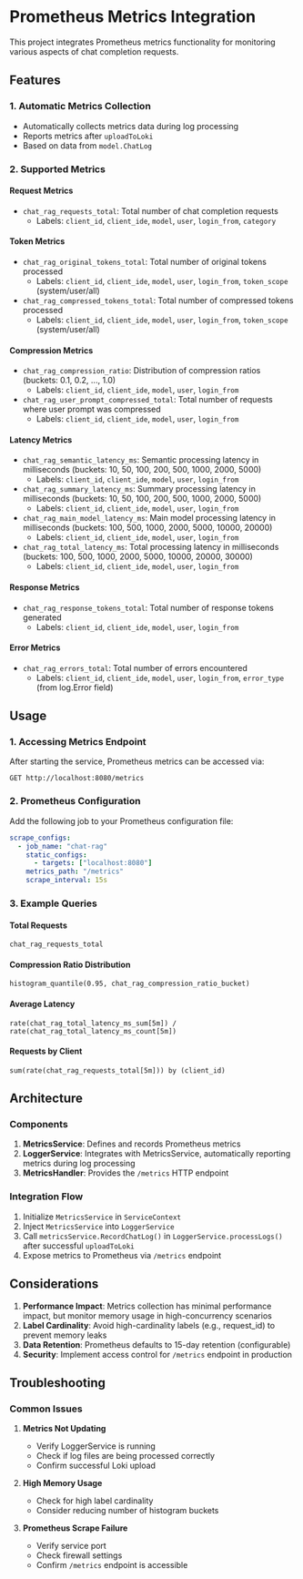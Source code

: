 # Prometheus Metrics Integration

This project integrates Prometheus metrics functionality for monitoring various aspects of chat completion requests.

## Features

### 1. Automatic Metrics Collection

- Automatically collects metrics data during log processing
- Reports metrics after `uploadToLoki`
- Based on data from `model.ChatLog`

### 2. Supported Metrics

#### Request Metrics

- `chat_rag_requests_total`: Total number of chat completion requests
  - Labels: `client_id`, `client_ide`, `model`, `user`, `login_from`, `category`

#### Token Metrics

- `chat_rag_original_tokens_total`: Total number of original tokens processed
  - Labels: `client_id`, `client_ide`, `model`, `user`, `login_from`, `token_scope` (system/user/all)
- `chat_rag_compressed_tokens_total`: Total number of compressed tokens processed
  - Labels: `client_id`, `client_ide`, `model`, `user`, `login_from`, `token_scope` (system/user/all)

#### Compression Metrics

- `chat_rag_compression_ratio`: Distribution of compression ratios (buckets: 0.1, 0.2, ..., 1.0)
  - Labels: `client_id`, `client_ide`, `model`, `user`, `login_from`
- `chat_rag_user_prompt_compressed_total`: Total number of requests where user prompt was compressed
  - Labels: `client_id`, `client_ide`, `model`, `user`, `login_from`

#### Latency Metrics

- `chat_rag_semantic_latency_ms`: Semantic processing latency in milliseconds (buckets: 10, 50, 100, 200, 500, 1000, 2000, 5000)
  - Labels: `client_id`, `client_ide`, `model`, `user`, `login_from`
- `chat_rag_summary_latency_ms`: Summary processing latency in milliseconds (buckets: 10, 50, 100, 200, 500, 1000, 2000, 5000)
  - Labels: `client_id`, `client_ide`, `model`, `user`, `login_from`
- `chat_rag_main_model_latency_ms`: Main model processing latency in milliseconds (buckets: 100, 500, 1000, 2000, 5000, 10000, 20000)
  - Labels: `client_id`, `client_ide`, `model`, `user`, `login_from`
- `chat_rag_total_latency_ms`: Total processing latency in milliseconds (buckets: 100, 500, 1000, 2000, 5000, 10000, 20000, 30000)
  - Labels: `client_id`, `client_ide`, `model`, `user`, `login_from`

#### Response Metrics

- `chat_rag_response_tokens_total`: Total number of response tokens generated
  - Labels: `client_id`, `client_ide`, `model`, `user`, `login_from`

#### Error Metrics

- `chat_rag_errors_total`: Total number of errors encountered
  - Labels: `client_id`, `client_ide`, `model`, `user`, `login_from`, `error_type` (from log.Error field)

## Usage

### 1. Accessing Metrics Endpoint

After starting the service, Prometheus metrics can be accessed via:

```
GET http://localhost:8080/metrics
```

### 2. Prometheus Configuration

Add the following job to your Prometheus configuration file:

```yaml
scrape_configs:
  - job_name: "chat-rag"
    static_configs:
      - targets: ["localhost:8080"]
    metrics_path: "/metrics"
    scrape_interval: 15s
```

### 3. Example Queries

#### Total Requests

```promql
chat_rag_requests_total
```

#### Compression Ratio Distribution

```promql
histogram_quantile(0.95, chat_rag_compression_ratio_bucket)
```

#### Average Latency

```promql
rate(chat_rag_total_latency_ms_sum[5m]) / rate(chat_rag_total_latency_ms_count[5m])
```

#### Requests by Client

```promql
sum(rate(chat_rag_requests_total[5m])) by (client_id)
```

## Architecture

### Components

1. **MetricsService**: Defines and records Prometheus metrics
2. **LoggerService**: Integrates with MetricsService, automatically reporting metrics during log processing
3. **MetricsHandler**: Provides the `/metrics` HTTP endpoint

### Integration Flow

1. Initialize `MetricsService` in `ServiceContext`
2. Inject `MetricsService` into `LoggerService`
3. Call `metricsService.RecordChatLog()` in `LoggerService.processLogs()` after successful `uploadToLoki`
4. Expose metrics to Prometheus via `/metrics` endpoint

## Considerations

1. **Performance Impact**: Metrics collection has minimal performance impact, but monitor memory usage in high-concurrency scenarios
2. **Label Cardinality**: Avoid high-cardinality labels (e.g., request_id) to prevent memory leaks
3. **Data Retention**: Prometheus defaults to 15-day retention (configurable)
4. **Security**: Implement access control for `/metrics` endpoint in production

## Troubleshooting

### Common Issues

1. **Metrics Not Updating**

   - Verify LoggerService is running
   - Check if log files are being processed correctly
   - Confirm successful Loki upload

2. **High Memory Usage**

   - Check for high label cardinality
   - Consider reducing number of histogram buckets

3. **Prometheus Scrape Failure**
   - Verify service port
   - Check firewall settings
   - Confirm `/metrics` endpoint is accessible
